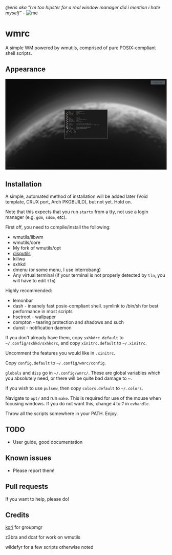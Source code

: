 _@eris aka "i'm too hipster for a real window manager did i mention i hate
myself"_ - ![me](https://quitter.se/notice/4693467)

# wmrc

A simple WM powered by wmutils, comprised of pure POSIX-compliant shell scripts.

## Appearance

![wmrc](img/wmrc.png)

## Installation

A simple, automated method of installation will be added later (Void template, CRUX port, Arch PKGBUILD), but not yet. Hold on.

Note that this expects that you run `startx` from a tty, not use a login manager (e.g. `gdm`, `sddm`, etc).

First off,  you need to compile/install the following:

* wmutils/libwm
* wmutils/core
* My fork of wmutils/opt
* [disputils](https://github.com/ix/disputils)
* killwa
* sxhkd
* dmenu (or some menu, I use interrobang)
* Any virtual terminal (if your terminal is not properly detected by `tln`, you will have to edit `tln`)

Highly recommended:

* lemonbar
* dash - insanely fast posix-compliant shell. symlink to /bin/sh for best performance in most scripts
* hsetroot - wallpaper
* compton - tearing protection and shadows and such
* dunst - notification daemon

If you don't already have them, copy `sxhkdrc.default` to `~/.config/sxhkd/sxhkdrc`, and copy `xinitrc.default` to `~/.xinitrc`.

Uncomment the features you would like in `.xinitrc`.

Copy `config.default` to `~/.config/wmrc/config`.

`globals` and `disp` go in `~/.config/wmrc/`. These are global variables which
you absolutely need, or there will be quite bad damage to ~.

If you wish to use `pulsew`, then copy `colors.default` to `~/.colors`.

Navigate to `opt/` and run `make`. This is required for use of the mouse when focusing windows. If you do not want this, change `4` to `7` in `evhandle`.

Throw all the scripts somewhere in your PATH. Enjoy.

## TODO

* User guide, good documentation

## Known issues

* Please report them!

## Pull requests

If you want to help, please do!

## Credits

[kori](https://github.com/kori) for groupmgr

z3bra and dcat for work on wmutils

wildefyr for a few scripts otherwise noted
